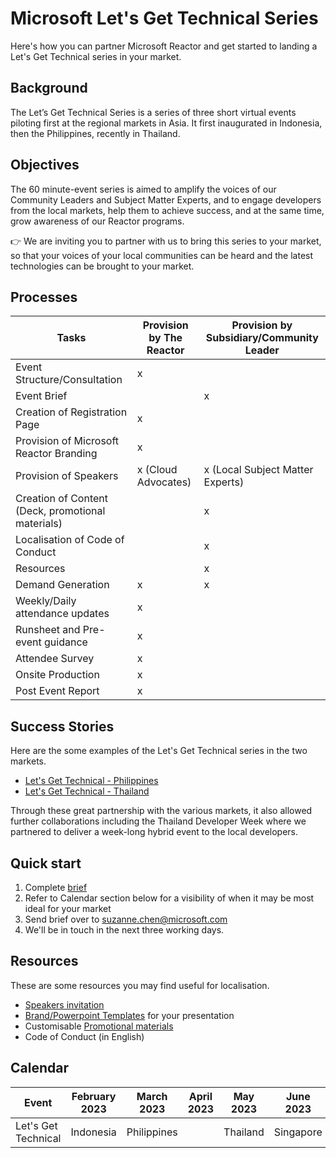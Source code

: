 # Microsoft Let's Get Technical Series 
Here's how you can partner Microsoft Reactor and get started to landing a Let's Get Technical series in your market. 
<br/>
## Background
The Let’s Get Technical Series is a series of three short virtual events piloting first at the regional markets in Asia. It first inaugurated in Indonesia, then the Philippines, recently in Thailand. 
<br/>
## Objectives 
The 60 minute-event series is aimed to amplify the voices of our Community Leaders and Subject Matter Experts, and to engage developers from the local markets, help them to achieve success, and at the same time, grow awareness of our Reactor programs. 
<br/>

👉 We are inviting you to partner with us to bring this series to your market, so that your voices of your local communities can be heard and the latest technologies can be brought to your market. 
<br/>
## Processes 
| Tasks                                                 | Provision by The Reactor      | Provision by Subsidiary/Community Leader     |
| -------------------------------------------------     | ------------------------------| -------------------------------------------- |
| Event Structure/Consultation                          | x                             |                                              |
| Event Brief                                           |                               | x                                            |
| Creation of Registration Page                         | x                             |                                              |
| Provision of Microsoft Reactor Branding               | x                             |                                              |
| Provision of Speakers                                 | x (Cloud Advocates)           | x (Local Subject Matter Experts)             | 
| Creation of Content (Deck, promotional materials)     |                               | x                                            |
| Localisation of Code of Conduct                       |                               | x                                            |
| Resources                                             |                               | x                                            |
| Demand Generation                                     | x                             | x                                            |
| Weekly/Daily attendance updates                       | x                             |                                              |
| Runsheet and Pre-event guidance                       | x                             |                                              |
| Attendee Survey                                       | x                             |                                              |
| Onsite Production                                     | x                             |                                              |
| Post Event Report                                     | x                             |                                              |


## Success Stories 
Here are the some examples of the Let's Get Technical series in the two markets. 
* [Let's Get Technical - Philippines](https://www.youtube.com/watch?v=fMBfQL7Tvkg)
* [Let's Get Technical - Thailand](https://www.youtube.com/watch?v=OdSF9ZcoYT0)  

Through these great partnership with the various markets, it also allowed further collaborations including the Thailand Developer Week where we partnered to deliver a week-long hybrid event to the local developers. 

## Quick start

1. Complete [brief](https://github.com/microsoft/Lets-Get-Technical/tree/main/assets/Lets-Get-Technical-Brief.docx) 
2. Refer to Calendar section below for a visibility of when it may be most ideal for your market
3. Send brief over to suzanne.chen@microsoft.com 
4. We'll be in touch in the next three working days.  

## Resources 
These are some resources you may find useful for localisation. 

* [Speakers invitation](https://github.com/microsoft/Lets-Get-Technical/tree/main/assets/Speakers-Invitation.docx)
* [Brand/Powerpoint Templates](https://github.com/microsoft/Lets-Get-Technical/tree/main/assets/Lets-Get-Technical-Cover-Slides.pptx) for your presentation  
* Customisable [Promotional materials](https://github.com/microsoft/Lets-Get-Technical/tree/main/assets/Lets-Get-Technical-Promo-Slides.pptx)
* Code of Conduct (in English) 

## Calendar
| Event                      | February 2023        | March 2023           | April 2023           | May 2023             | June 2023            | July 2023            | August 2023          | September 2023       | 
| -------------------------- | -------------------- | -------------------- | -------------------- | -------------------- | -------------------- | -------------------- | -------------------- | -------------------- |
| Let's Get Technical        | Indonesia            | Philippines          |                      | Thailand             | Singapore            |  Vietnam             |                      |                      |

<br/>
